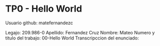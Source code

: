# TP0 - Hello World
Usuario github: matefernandezc

Legajo: 209.986-0
Apellido: Fernandez Cruz
Nombre: Mateo 
Numero y titulo del trabajo: 00-Hello World
Transcripccion del enunciado:
